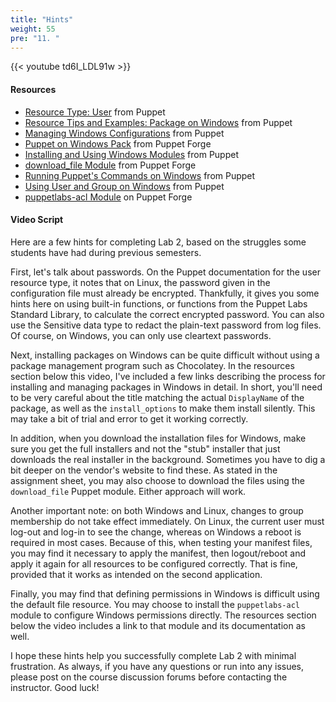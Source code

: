 ```yaml
---
title: "Hints"
weight: 55
pre: "11. "
---
```


{{< youtube td6I_LDL91w >}}

#### Resources

* [Resource Type: User](https://help.puppet.com/core//current/Content/PuppetCore/Markdown/user.htm) from Puppet
* [Resource Tips and Examples: Package on Windows](https://help.puppet.com/core//current/Content/PuppetCore/resources_package_windows.htm) from Puppet
* [Managing Windows Configurations](https://www.puppet.com/docs/pe/2019.7/managing_windows_configurations.html) from Puppet
* [Puppet on Windows Pack](https://forge.puppet.com/puppetlabs/windows) from Puppet Forge
* [Installing and Using Windows Modules](https://www.puppet.com/docs/pe/2019.7/installing_and_using_windows_modules.html) from Puppet
* [download_file Module](https://forge.puppet.com/puppet/download_file) from Puppet Forge
* [Running Puppet's Commands on Windows](https://help.puppet.com/core//current/Content/PuppetCore/services_commands_windows.htm) from Puppet
* [Using User and Group on Windows](https://help.puppet.com/core//current/Content/PuppetCore/resources_user_group_windows.htm) from Puppet
* [puppetlabs-acl Module](https://forge.puppet.com/puppetlabs/acl) on Puppet Forge

#### Video Script

Here are a few hints for completing Lab 2, based on the struggles some students have had during previous semesters.

First, let's talk about passwords. On the Puppet documentation for the user resource type, it notes that on Linux, the password given in the configuration file must already be encrypted. Thankfully, it gives you some hints here on using built-in functions, or functions from the Puppet Labs Standard Library, to calculate the correct encrypted password. You can also use the Sensitive data type to redact the plain-text password from log files. Of course, on Windows, you can only use cleartext passwords.

Next, installing packages on Windows can be quite difficult without using a package management program such as Chocolatey. In the resources section below this video, I've included a few links describing the process for installing and managing packages in Windows in detail. In short, you'll need to be very careful about the title matching the actual `DisplayName` of the package, as well as the `install_options` to make them install silently. This may take a bit of trial and error to get it working correctly.

In addition, when you download the installation files for Windows, make sure you get the full installers and not the "stub" installer that just downloads the real installer in the background. Sometimes you have to dig a bit deeper on the vendor's website to find these. As stated in the assignment sheet, you may also choose to download the files using the `download_file` Puppet module. Either approach will work.

Another important note: on both Windows and Linux, changes to group membership do not take effect immediately. On Linux, the current user must log-out and log-in to see the change, whereas on Windows a reboot is required in most cases. Because of this, when testing your manifest files, you may find it necessary to apply the manifest, then logout/reboot and apply it again for all resources to be configured correctly. That is fine, provided that it works as intended on the second application.

Finally, you may find that defining permissions in Windows is difficult using the default file resource. You may choose to install the `puppetlabs-acl` module to configure Windows permissions directly. The resources section below the video includes a link to that module and its documentation as well. 

I hope these hints help you successfully complete Lab 2 with minimal frustration. As always, if you have any questions or run into any issues, please post on the course discussion forums before contacting the instructor. Good luck!
